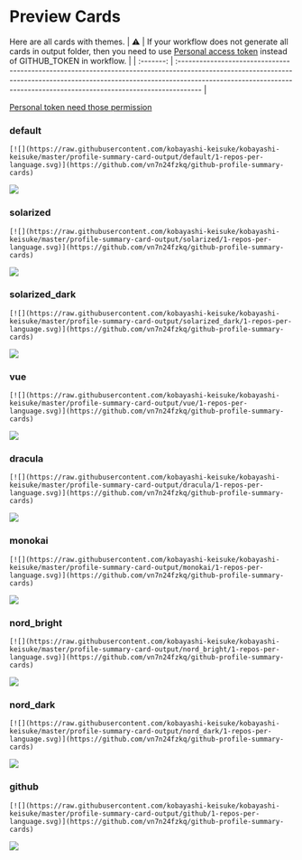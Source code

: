 
# Preview Cards

Here are all cards with themes.
| :warning: | If your workflow does not generate all cards in output folder, then you need to use [Personal access token](https://docs.github.com/en/actions/configuring-and-managing-workflows/creating-and-storing-encrypted-secrets) instead of GITHUB_TOKEN in workflow. |
| :-------: | :------------------------------------------------------------------------------------------------------------------------------------------------------------------------------------------------------------------------------------------------ |

[Personal token need those permission](https://github.com/vn7n24fzkq/github-profile-summary-cards/wiki/Personal-access-token-permissions)


### default


```
[![](https://raw.githubusercontent.com/kobayashi-keisuke/kobayashi-keisuke/master/profile-summary-card-output/default/1-repos-per-language.svg)](https://github.com/vn7n24fzkq/github-profile-summary-cards)
```
![](https://raw.githubusercontent.com/kobayashi-keisuke/kobayashi-keisuke/master/profile-summary-card-output/default/1-repos-per-language.svg)


### solarized


```
[![](https://raw.githubusercontent.com/kobayashi-keisuke/kobayashi-keisuke/master/profile-summary-card-output/solarized/1-repos-per-language.svg)](https://github.com/vn7n24fzkq/github-profile-summary-cards)
```
![](https://raw.githubusercontent.com/kobayashi-keisuke/kobayashi-keisuke/master/profile-summary-card-output/solarized/1-repos-per-language.svg)


### solarized_dark


```
[![](https://raw.githubusercontent.com/kobayashi-keisuke/kobayashi-keisuke/master/profile-summary-card-output/solarized_dark/1-repos-per-language.svg)](https://github.com/vn7n24fzkq/github-profile-summary-cards)
```
![](https://raw.githubusercontent.com/kobayashi-keisuke/kobayashi-keisuke/master/profile-summary-card-output/solarized_dark/1-repos-per-language.svg)


### vue


```
[![](https://raw.githubusercontent.com/kobayashi-keisuke/kobayashi-keisuke/master/profile-summary-card-output/vue/1-repos-per-language.svg)](https://github.com/vn7n24fzkq/github-profile-summary-cards)
```
![](https://raw.githubusercontent.com/kobayashi-keisuke/kobayashi-keisuke/master/profile-summary-card-output/vue/1-repos-per-language.svg)


### dracula


```
[![](https://raw.githubusercontent.com/kobayashi-keisuke/kobayashi-keisuke/master/profile-summary-card-output/dracula/1-repos-per-language.svg)](https://github.com/vn7n24fzkq/github-profile-summary-cards)
```
![](https://raw.githubusercontent.com/kobayashi-keisuke/kobayashi-keisuke/master/profile-summary-card-output/dracula/1-repos-per-language.svg)


### monokai


```
[![](https://raw.githubusercontent.com/kobayashi-keisuke/kobayashi-keisuke/master/profile-summary-card-output/monokai/1-repos-per-language.svg)](https://github.com/vn7n24fzkq/github-profile-summary-cards)
```
![](https://raw.githubusercontent.com/kobayashi-keisuke/kobayashi-keisuke/master/profile-summary-card-output/monokai/1-repos-per-language.svg)


### nord_bright


```
[![](https://raw.githubusercontent.com/kobayashi-keisuke/kobayashi-keisuke/master/profile-summary-card-output/nord_bright/1-repos-per-language.svg)](https://github.com/vn7n24fzkq/github-profile-summary-cards)
```
![](https://raw.githubusercontent.com/kobayashi-keisuke/kobayashi-keisuke/master/profile-summary-card-output/nord_bright/1-repos-per-language.svg)


### nord_dark


```
[![](https://raw.githubusercontent.com/kobayashi-keisuke/kobayashi-keisuke/master/profile-summary-card-output/nord_dark/1-repos-per-language.svg)](https://github.com/vn7n24fzkq/github-profile-summary-cards)
```
![](https://raw.githubusercontent.com/kobayashi-keisuke/kobayashi-keisuke/master/profile-summary-card-output/nord_dark/1-repos-per-language.svg)


### github


```
[![](https://raw.githubusercontent.com/kobayashi-keisuke/kobayashi-keisuke/master/profile-summary-card-output/github/1-repos-per-language.svg)](https://github.com/vn7n24fzkq/github-profile-summary-cards)
```
![](https://raw.githubusercontent.com/kobayashi-keisuke/kobayashi-keisuke/master/profile-summary-card-output/github/1-repos-per-language.svg)


